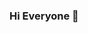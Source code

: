 ### Hi Everyone 👋

<!--
**dikshaaaa/dikshaaaa** is a ✨ _special_ ✨ repository because its `README.md` (this file) appears on your GitHub profile.

Here are some ideas to get you started:


- 🌱 I’m currently learning Javascript
- 😄 Pronouns: She/Her
- ⚡ Fun fact: I an artist at heart with a creative outlook about evrything.

